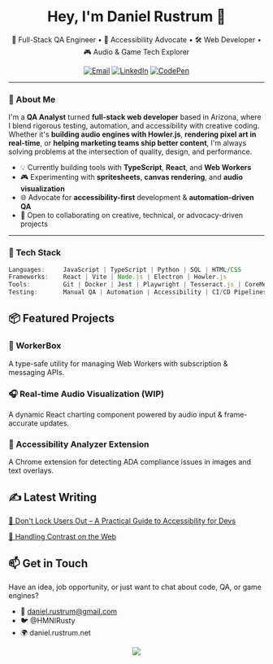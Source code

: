 <h1 align="center">Hey, I'm Daniel Rustrum 👋</h1>

<p align="center">
  🎯 Full-Stack QA Engineer • 🧪 Accessibility Advocate • 🛠️ Web Developer • 🎮 Audio & Game Tech Explorer
</p>

<p align="center">
  <a href="mailto:daniel.rustrum@gmail.com"><img alt="Email" src="https://img.shields.io/badge/email-%23dd4b39.svg?&style=for-the-badge&logo=gmail&logoColor=white"/></a>
  <a href="https://linkedin.com/in/danielrustrum"><img alt="LinkedIn" src="https://img.shields.io/badge/linkedin-%230077B5.svg?&style=for-the-badge&logo=linkedin&logoColor=white"/></a>
  <a href="https://codepen.io/DanielRustrum"><img alt="CodePen" src="https://img.shields.io/badge/codepen-%23131417.svg?&style=for-the-badge&logo=codepen&logoColor=white"/></a>
</p>

---

### 🧠 About Me

I'm a **QA Analyst** turned **full-stack web developer** based in Arizona, where I blend rigorous testing, automation, and accessibility with creative coding. Whether it's **building audio engines with Howler.js**, **rendering pixel art in real-time**, or **helping marketing teams ship better content**, I'm always solving problems at the intersection of quality, design, and performance.

- 💡 Currently building tools with **TypeScript**, **React**, and **Web Workers**
- 🎮 Experimenting with **spritesheets**, **canvas rendering**, and **audio visualization**
- 🌐 Advocate for **accessibility-first** development & **automation-driven QA**
- 🤝 Open to collaborating on creative, technical, or advocacy-driven projects

---

### 🧰 Tech Stack

```ts
Languages:     JavaScript | TypeScript | Python | SQL | HTML/CSS
Frameworks:    React | Vite | Node.js | Electron | Howler.js
Tools:         Git | Docker | Jest | Playwright | Tesseract.js | CoreMedia
Testing:       Manual QA | Automation | Accessibility | CI/CD Pipelines
```
## 📦 Featured Projects
### 🚀 WorkerBox
A type-safe utility for managing Web Workers with subscription & messaging APIs.

### 🎧 Real-time Audio Visualization (WIP)
A dynamic React charting component powered by audio input & frame-accurate updates.

### 🧪 Accessibility Analyzer Extension
A Chrome extension for detecting ADA compliance issues in images and text overlays.

## ✍️ Latest Writing
[🔗 Don't Lock Users Out – A Practical Guide to Accessibility for Devs](https://dev.to/himynameisrusty/dont-lock-users-out-a-practical-guide-to-accessibility-for-devs-4j0c)

[🔗 Handling Contrast on the Web](https://medium.com/@danieltrustrum/handling-contrast-on-the-web-6b350ce08e2d)

## 📫 Get in Touch
Have an idea, job opportunity, or just want to chat about code, QA, or game engines?

- 📧 daniel.rustrum@gmail.com
- 🐦 @HMNIRusty
- 🌍 daniel.rustrum.net


<p align="center"> <img src="https://github-readme-stats.vercel.app/api?username=DanielRustrum&show_icons=true&theme=github_dark" /> </p>
